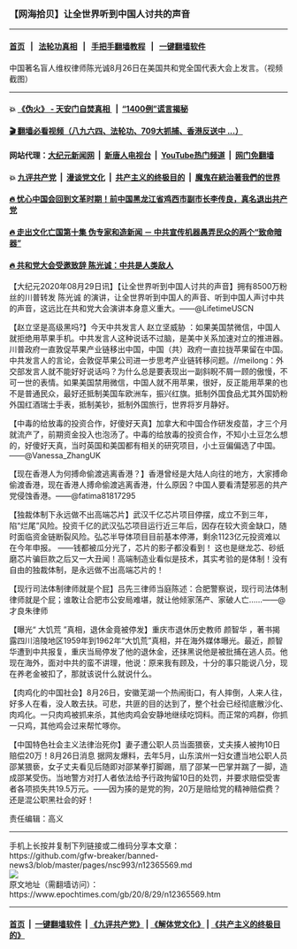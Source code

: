 ### 【网海拾贝】让全世界听到中国人讨共的声音
------------------------

#### [首页](https://github.com/gfw-breaker/banned-news3/blob/master/README.md) &nbsp;&nbsp;|&nbsp;&nbsp; [法轮功真相](https://github.com/begood0513/basic/blob/master/README.md)  &nbsp;&nbsp;|&nbsp;&nbsp; [手把手翻墙教程](https://github.com/gfw-breaker/guides/wiki)  &nbsp;&nbsp;|&nbsp;&nbsp; [一键翻墙软件](https://github.com/gfw-breaker/nogfw/blob/master/README.md)  



<div><img alt="" class="attachment-djy_600_400 size-djy_600_400 wp-post-image" src="https://i.epochtimes.com/assets/uploads/2020/08/Untitled-6-600x400-1.jpg"/>
<div class="caption">
 中国著名盲人维权律师陈光诚8月26日在美国共和党全国代表大会上发言。（视频截图）
</div></div><hr/>

#### 💥 [《伪火》 - 天安门自焚真相 ](http://141.164.51.119:10000/videos/blog/weihuo.html)&nbsp; |&nbsp; [“1400例”谎言揭秘  ](http://141.164.51.119:10000/videos/blog/jiexi1400.html)

#### [ 🎬  翻墙必看视频（八九六四、法轮功、709大抓捕、香港反送中 ...）](https://github.com/gfw-breaker/links/blob/master/banned.md)

#### 网站代理：[大纪元新闻网](http://167.172.10.89:10080/gb/) &nbsp;|&nbsp; [新唐人电视台](http://167.172.10.89:8808/gb/)  &nbsp;|&nbsp; [YouTube热门频道](http://158.247.203.241/youtube.html) &nbsp;|&nbsp; [网门免翻墙](http://158.247.203.241:11000/show.aspx?name=ogHome)

#### 💥 [九评共产党](http://141.164.51.119:10000/videos/res/jiuping/)&nbsp; |&nbsp; [漫谈党文化](http://141.164.51.119:10000/videos/res/mtdwh/)&nbsp; |&nbsp; [共产主义的终极目的](http://141.164.51.119:10000/videos/res/zjmd/)&nbsp; |&nbsp; [魔鬼在統治著我們的世界](http://141.164.51.119:10000/videos/res/TheSpecter/)  

#### [ 🔥  忧心中国会回到文革时期！前中国黑龙江省鸡西市副市长李传良，真名退出共产党](http://141.164.51.119:10000/videos/news/quit01.html)

#### [ 🔥  走出文化亡国第十集 伪专家和造新闻 － 中共宣传机器愚弄民众的两个“致命暗器”](http://141.164.51.119:10000/videos/news/../res/zcwhwg/index.html)

#### [ 🔥  共和党大会受邀致辞 陈光诚：中共是人类敌人](http://141.164.51.119:10000/videos/news/cgc.html)

<div><p>
 【大纪元2020年08月29日讯】【让全世界听到中国人讨共的声音】拥有8500万粉丝的川普转发
 <ok href="https://www.epochtimes.com/gb/tag/%E9%99%88%E5%85%89%E8%AF%9A.html">
  陈光诚
 </ok>
 的演讲，让全世界听到中国人的声音、听到中国人声讨中共的声音，这远比在共和党大会演讲本身意义重大。——@LifetimeUSCN
</p>
<p>
 【赵立坚是高级黑吗?】今天中共发言人
 <ok href="https://www.epochtimes.com/gb/tag/%E8%B5%B5%E7%AB%8B%E5%9D%9A%E5%A8%81%E8%83%81.html">
  赵立坚威胁
 </ok>
 ：如果美国禁微信，中国人就拒绝用苹果手机。中共发言人这种说话不过脑，是美中关系加速对立的推进器。川普政府一直敦促苹果产业链移出中国，中国（共）政府一直拉拢苹果留在中国。中共发言人的言论，会敦促苹果公司进一步思考产业链转移问题。//meilong：外交部发言人就不能好好说话吗？为什么总是要表现出一副斜睨不屑一顾的傲慢，不可一世的表情。如果美国禁用微信，中国人就不用苹果，很好，反正能用苹果的也不是普通民众，最好还抵制美国车欧洲车，振兴红旗。抵制外国食品尤其外国奶粉外国红酒瑞士手表，抵制美钞，抵制外国旅行，世界将岁月静好。
</p>
<p>
 【中毒的给放毒的投资合作，好傻好天真】加拿大和中国合作研发疫苗，才三个月就流产了，前期资金投入也泡汤了。中毒的给放毒的投资合作，不知小土豆怎么想的，好傻好天真，当时英国和美国都有相关的研究项目，小土豆偏偏选了中国。——@Vanessa_ZhangUK
</p>
<p>
 【现在香港人为何搏命偷渡逃离香港？】香港曾经是大陆人向往的地方，大家搏命偷渡香港，现在香港人搏命偷渡逃离香港，什么原因？中国人要看清楚邪恶的共产党侵蚀香港。——@fatima81817295
</p>
<p>
 【独裁体制下永远做不出高端芯片】武汉千亿芯片项目停摆，成立不到三年，陷“烂尾”风险。投资千亿的武汉弘芯项目运行近三年后，因存在较大资金缺口，随时面临资金链断裂风险。弘芯半导体项目目前基本停滞，剩余1123亿元投资难以在今年申报。 ——钱都被瓜分光了，芯片的影子都没看到！ 这也是继龙芯、砂纸磨芯片骗巨款之后又一大丑闻！高端制造业看似是技术，其实考验的是体制！没有自由的独裁体制，是永远做不出高端芯片的！
</p>
<p>
 【现行司法体制律师就是个屁】吕先三律师当庭陈述：合肥警察说，现行司法体制律师就是个屁；谁敢让合肥市公安局难堪，就让他倾家荡产、家破人亡……——@才良朱律师
</p>
<p>
 【曝光“
 <ok href="https://www.epochtimes.com/gb/tag/%E5%A4%A7%E9%A5%A5%E8%8D%92.html">
  大饥荒
 </ok>
 ”真相，退休金竟被停发】重庆市退休历史教师
 <ok href="https://www.epochtimes.com/gb/tag/%E9%A2%9C%E6%99%BA%E5%8D%8E.html">
  颜智华
 </ok>
 ，著书揭露四川涪陵地区1959年到1962年“大饥荒”真相，并在海外媒体曝光。最近，颜智华遭到中共报复，重庆当局停发了他的退休金，还抹黑说他是被批捕在逃人员。他现在海外，面对中共的蛮不讲理，他说：原来我有顾及，十分的事只能说八分，现在养老金被扣了，那就该说什么就说什么。
</p>
<p>
 【肉鸡化的中国社会】8月26日，安徽芜湖一个热闹街口，有人摔倒，人来人往，好多人在看，没人敢去扶。可悲，共匪的目的达到了，整个社会已经彻底散沙化、肉鸡化。一只肉鸡被抓来杀，其他肉鸡会安静地继续吃饲料。而正常的鸡群，你抓一只鸡，其他鸡会过来帮忙啄你。
</p>
<p>
 【中国特色社会主义法律治死你】妻子遭公职人员当面猥亵，丈夫揍人被拘10日赔偿20万！8月26日消息 据网友爆料，去年5月，山东滨州一妇女遭当地公职人员邵某猥亵，女子丈夫看见后随即对邵某拳打脚踢，扇了邵某一巴掌并踹了一脚，造成邵某受伤。当地警方对打人者依法给予行政拘留10日的处罚，并要求赔偿受害者各项损失共19.5万元。——因为揍的是党的狗，20万是赔给党的精神赔偿费？还是混公职黑社会的好！
</p>
<p>
 责任编辑：高义
</p>
</div>
<hr/>
手机上长按并复制下列链接或二维码分享本文章：<br/>
https://github.com/gfw-breaker/banned-news3/blob/master/pages/nsc993/n12365569.md <br/>
<a href='https://github.com/gfw-breaker/banned-news3/blob/master/pages/nsc993/n12365569.md'><img src='https://github.com/gfw-breaker/banned-news3/blob/master/pages/nsc993/n12365569.md.png'/></a> <br/>
原文地址（需翻墙访问）：https://www.epochtimes.com/gb/20/8/29/n12365569.htm


------------------------
#### [首页](https://github.com/gfw-breaker/banned-news3/blob/master/README.md) &nbsp;|&nbsp; [一键翻墙软件](https://github.com/gfw-breaker/nogfw/blob/master/README.md) &nbsp;| [《九评共产党》](https://github.com/gfw-breaker/9ping.md/blob/master/README.md#九评之一评共产党是什么) | [《解体党文化》](https://github.com/gfw-breaker/jtdwh.md/blob/master/README.md) | [《共产主义的终极目的》](https://github.com/gfw-breaker/gczydzjmd.md/blob/master/README.md)


<img src='http://gfw-breaker.win/banned-news3/pages/nsc993/n12365569.md' width='0px' height='0px'/>